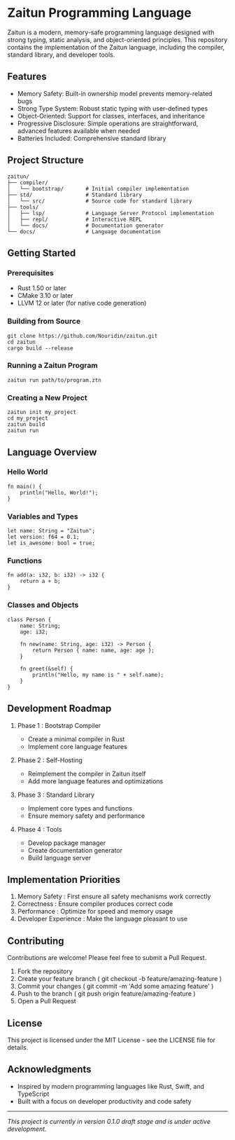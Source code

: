 # Zaitun Programming Language
Zaitun is a modern, memory-safe programming language designed with strong typing, static analysis, and object-oriented principles. This repository contains the implementation of the Zaitun language, including the compiler, standard library, and developer tools.

## Features
- Memory Safety: Built-in ownership model prevents memory-related bugs
- Strong Type System: Robust static typing with user-defined types
- Object-Oriented: Support for classes, interfaces, and inheritance
- Progressive Disclosure: Simple operations are straightforward, advanced features available when needed
- Batteries Included: Comprehensive standard library

## Project Structure
```
zaitun/
├── compiler/
│   └── bootstrap/       # Initial compiler implementation
├── std/                 # Standard library
│   └── src/             # Source code for standard library
├── tools/
│   ├── lsp/             # Language Server Protocol implementation
│   ├── repl/            # Interactive REPL
│   └── docs/            # Documentation generator
└── docs/                # Language documentation
 ```

## Getting Started
### Prerequisites
- Rust 1.50 or later
- CMake 3.10 or later
- LLVM 12 or later (for native code generation)
### Building from Source
```
git clone https://github.com/Nouridin/zaitun.git
cd zaitun
cargo build --release
 ```

### Running a Zaitun Program
```
zaitun run path/to/program.ztn
 ```

### Creating a New Project
```
zaitun init my_project
cd my_project
zaitun build
zaitun run
 ```

## Language Overview
### Hello World
```
fn main() {
    println("Hello, World!");
}
 ```

### Variables and Types
```
let name: String = "Zaitun";
let version: f64 = 0.1;
let is_awesome: bool = true;
 ```

### Functions
```
fn add(a: i32, b: i32) -> i32 {
    return a + b;
}
 ```

### Classes and Objects
```
class Person {
    name: String;
    age: i32;
    
    fn new(name: String, age: i32) -> Person {
        return Person { name: name, age: age };
    }
    
    fn greet(&self) {
        println("Hello, my name is " + self.name);
    }
}
 ```

## Development Roadmap
1. Phase 1 : Bootstrap Compiler
   
   - Create a minimal compiler in Rust
   - Implement core language features
2. Phase 2 : Self-Hosting
   
   - Reimplement the compiler in Zaitun itself
   - Add more language features and optimizations
3. Phase 3 : Standard Library
   
   - Implement core types and functions
   - Ensure memory safety and performance
4. Phase 4 : Tools
   
   - Develop package manager
   - Create documentation generator
   - Build language server
## Implementation Priorities
1. Memory Safety : First ensure all safety mechanisms work correctly
2. Correctness : Ensure compiler produces correct code
3. Performance : Optimize for speed and memory usage
4. Developer Experience : Make the language pleasant to use
## Contributing
Contributions are welcome! Please feel free to submit a Pull Request.

1. Fork the repository
2. Create your feature branch ( git checkout -b feature/amazing-feature )
3. Commit your changes ( git commit -m 'Add some amazing feature' )
4. Push to the branch ( git push origin feature/amazing-feature )
5. Open a Pull Request
## License
This project is licensed under the MIT License - see the LICENSE file for details.

## Acknowledgments
- Inspired by modern programming languages like Rust, Swift, and TypeScript
- Built with a focus on developer productivity and code safety
---
*This project is currently in version 0.1.0 draft stage and is under active development.*